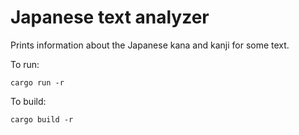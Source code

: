 # Japanese text analyzer

Prints information about the Japanese kana and kanji for some text.

To run:

```
cargo run -r
```

To build:

```
cargo build -r
```

